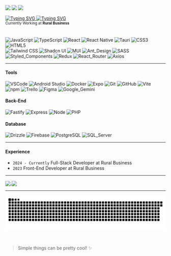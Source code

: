 <a href = "mailto:joaovieirabomfim@gmail.com"><img src="https://img.shields.io/badge/-Gmail-EA4335?style=flat&logo=gmail&logoColor=white" target="_blank"></a>
<a href="https://www.linkedin.com/in/joão-bomfim-957a04237/" target="_blank"><img src="https://img.shields.io/badge/-LinkedIn-%230077B5?style=flat&logo=linkedin&logoColor=white" target="_blank"></a>
<a><img src="https://komarev.com/ghpvc/?username=jj0han&style=flat"></a>

<a href="https://git.io/typing-svg">
  <img src="https://readme-typing-svg.demolab.com?font=Inter&weight=800&size=30&duration=3000&pause=3000&color=F0F0F0&vCenter=true&random=false&width=900&height=40&lines=Hi!+My+name+is+Jo%C3%A3o+Bomfim+and+I'm+a;%E3%81%93%E3%82%93%E3%81%AB%E3%81%A1%E3%81%AF%EF%BC%81%E7%A7%81%E3%81%AE%E5%90%8D%E5%89%8D%E3%81%AF%E3%82%B8%E3%83%A7%E3%82%A2%E3%83%B3%E3%83%BB%E3%83%9C%E3%83%B3%E3%83%95%E3%82%A3%E3%83%A0%E3%81%A7%E3%81%99%E3%80%82%E3%81%9D%E3%81%97%E3%81%A6%E3%80%81%E7%A7%81%E3%81%AF;Ol%C3%A1!+Meu+nome+%C3%A9+Jo%C3%A3o+Bomfim+e+eu+sou" alt="Typing SVG" />
  <img src="https://readme-typing-svg.demolab.com?font=Inter&weight=800&size=40&duration=2000&pause=3000&color=1F74F7&vCenter=true&repeat=false&random=false&width=410&height=43&lines=Front-End+Developer" alt="Typing SVG" />
</a>
<div>
  <sup>
    Currently Working at 
    <strong>
      Rural Business  
    </strong>
  </sup>
</div>
  

<br/>

  ![JavaScript](https://img.shields.io/badge/JavaScript-F7DF1E?style=for-the-badge&logo=javascript&logoColor=black)
  ![TypeScript](https://img.shields.io/badge/TypeScript-007ACC?style=for-the-badge&logo=typescript&logoColor=white)
  ![React](https://img.shields.io/badge/React-20232A?style=for-the-badge&logo=react&logoColor=61DAFB)
  ![React Native](https://img.shields.io/badge/React_Native-20232A?style=for-the-badge&logo=react&logoColor=black088CC)
  ![Tauri](https://img.shields.io/badge/Tauri-24C8D8?style=for-the-badge&logo=tauri&logoColor=white)
  ![CSS3](https://img.shields.io/badge/CSS3-1572B6?style=for-the-badge&logo=css3&logoColor=white)
  ![HTML5](https://img.shields.io/badge/HTML5-E34F26?style=for-the-badge&logo=html5&logoColor=white)
  <br/>
  ![Tailwind CSS](https://img.shields.io/badge/Tailwind_CSS-38B2AC?style=for-the-badge&logo=tailwind-css&logoColor=white)
  ![Shadcn UI](https://img.shields.io/badge/Shadcn_UI-000000?style=for-the-badge&logo=shadcnui&logoColor=white)
  ![MUI](https://img.shields.io/badge/MUI-007FFF?style=for-the-badge&logo=mui&logoColor=white)
  ![Ant_Design](https://img.shields.io/badge/Ant_Design-0170FE?style=for-the-badge&logo=antdesign&logoColor=white)
  ![SASS](https://img.shields.io/badge/Sass-CC6699?style=for-the-badge&logo=sass&logoColor=white)
  ![Styled_Components](https://img.shields.io/badge/Styled_Components-CC6699?style=for-the-badge&logo=styledcomponents&logoColor=white)
  ![Redux](https://img.shields.io/badge/Redux-764ABC?style=for-the-badge&logo=redux&logoColor=white)
  ![React_Router](https://img.shields.io/badge/React_Router-CA4245?style=for-the-badge&logo=reactrouter&logoColor=white)
  ![Axios](https://img.shields.io/badge/Axios-5A29E4?style=for-the-badge&logo=axios&logoColor=white)
  
<hr />

  #### Tools
  ![VSCode](https://img.shields.io/badge/Visual_Studio_Code-0078D4?style=for-the-badge&logo=visual%20studio%20code&logoColor=white)
  ![Android Studio](https://img.shields.io/badge/Android_Studio-20232A?style=for-the-badge&logo=android%20studio&logoColor=3DDC84)
  ![Docker](https://img.shields.io/badge/Docker-2496ED?style=for-the-badge&logo=docker&logoColor=white)
  ![Expo](https://img.shields.io/badge/Expo-000020?style=for-the-badge&logo=expo&logoColor=white)
  ![Git](https://img.shields.io/badge/GIT-E44C30?style=for-the-badge&logo=git&logoColor=white)
  ![GitHub](https://img.shields.io/badge/GitHub-100000?style=for-the-badge&logo=github&logoColor=white)
  ![Vite](https://img.shields.io/badge/Vite-646CFF?style=for-the-badge&logo=vite&logoColor=white)
  ![npm](https://img.shields.io/badge/npm-CB3837?style=for-the-badge&logo=npm&logoColor=white)
  ![Trello](https://img.shields.io/badge/trello-0052CC?style=for-the-badge&logo=trello&logoColor=white)
  ![Figma](https://img.shields.io/badge/figma-20232A?style=for-the-badge&logo=figma&logoColor=F24E1E)
  ![Google_Gemini](https://img.shields.io/badge/Google_Gemini-8E75B2?style=for-the-badge&logo=googlegemini&logoColor=white)
  
  #### Back-End
  ![Fastify](https://img.shields.io/badge/Fastify-000000?style=for-the-badge&logo=fastify&logoColor=white)
  ![Express](https://img.shields.io/badge/Express-000000?style=for-the-badge&logo=express&logoColor=white)
  ![Node](https://img.shields.io/badge/Node-339933?style=for-the-badge&logo=node.js&logoColor=white)
  ![PHP](https://img.shields.io/badge/Php-777BB4?style=for-the-badge&logo=php&logoColor=white)
  
  #### Database
  ![Drizzle](https://img.shields.io/badge/Drizzle-C5F74F?style=for-the-badge&logo=drizzle&logoColor=black)
  ![Firebase](https://img.shields.io/badge/Firebase-20232A?style=for-the-badge&logo=firebase&logoColor=FFCA28)
  ![PostgreSQL](https://img.shields.io/badge/PostgreSQL-316192?style=for-the-badge&logo=postgresql&logoColor=white)
  ![SQL_Server](https://img.shields.io/badge/SQL_Server-CC2927?style=for-the-badge&logo=microsoftsqlserver&logoColor=white)

<hr />

#### Experience
- `2024 - Currently` Full-Stack Developer at Rural Business
- `2023` Front-End Developer at Rural Business

<hr />

<a href="https://github.com/jj0han">
  <img height="180em" align="center" src="https://github-readme-stats.vercel.app/api?username=jj0han&hide_border=true&bg_color=0e0e0e,043077,3066d5&title_color=fff&text_color=fff&border_radius=12" />
</a>
<a href="https://github.com/jj0han">
  <img height="180em" align="center" src="https://github-readme-stats.vercel.app/api/top-langs/?username=jj0han&layout=compact&langs_count=8&theme=github_dark&border_radius=12&title_color=fff"/>
</a>

<hr />

![Snake animation](https://github.com/jj0han/jj0han/blob/output/github-contribution-grid-snake-dark.svg)

<br />

<blockquote>Simple things can be pretty cool! ✨</blockquote>
